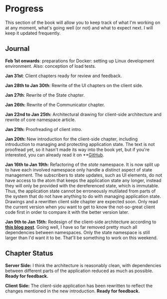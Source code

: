 # Progress
This section of the book will allow you to keep track of what I'm working on at any moment, what's going well (or not) and what to expect next. I will keep it updated frequently.

## Journal
**Feb 1st onwards**: preparations for Docker: setting up Linux development environment. Also: conception of load tests. 

**Jan 31st**: Client chapters ready for review and feedback.

**Jan 28th to Jan 30th**: Rewrite of the UI chapters on the client side.

**Jan 27th**: Rewrite of the State chapter.

**Jan 26th:** Rewrite of the Communicator chapter.

**Jan 22nd to Jan 25th:** Architectural drawing for client-side architecture and rewrite of core namespace article.

**Jan 21th:** Proofreading of client intro.

**Jan 20th:** New introduction for the client-side chapter, including introduction to managing and protecting application state. The text is not proofread yet, so it hasn't made its way into the book yet, but if you're interested, you can already read it on **[GitHub](https://github.com/matthiasn/clojure-system-book/blob/master/manuscript/Client-Architecture.md).

**Jan 16th to Jan 19th:** Refactoring of the *state* namespace. It is now split up to have each involved namespace only handle a distinct aspect of state management. The subscribers to state updates, such as UI elements, do not have access to the atom that keeps the application state any longer, instead they will only be provided with the dereferenced state, which is immutable. Thus, the application state cannot be erroneously mutilated from parts of the system that do not have anything to do with managing application state. Drawings and a rewritten client side chapter are expected soon. Only read the current version when you want to get to know the not-so-great client code first in order to compare it with the better version later.

**Jan 9th to Jan 15th:** Redesign of the client-side architecture according to **[this blog post](http://matthiasnehlsen.com/blog/2015/01/09/Hairball-Removal/)**. Going well, I have so far removed pretty much all dependencies between namespaces. Only the state namespace is still larger than I'd want it to be. That'll be something to work on this weekend.

## Chapter Status
**Server Side:** I think the architecture is reasonably clean, with dependencies between different parts of the application reduced as much as possible. **Ready for feedback.**

**Client Side:** The client-side application has been rewritten to reflect the changes mentioned in the new introduction. **Ready for feedback.**
